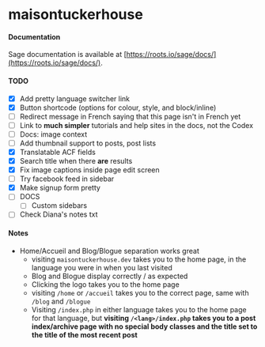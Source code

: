 # maisontuckerhouse

#### Documentation

Sage documentation is available at [https://roots.io/sage/docs/](https://roots.io/sage/docs/).

#### TODO

- [x] Add pretty language switcher link
- [x] Button shortcode (options for colour, style, and block/inline)
- [ ] Redirect message in French saying that this page isn't in French yet
- [ ] Link to **much simpler** tutorials and help sites in the docs, not the Codex
- [ ] Docs: image context
- [ ] Add thumbnail support to posts, post lists
- [x] Translatable ACF fields
- [x] Search title when there **are** results
- [x] Fix image captions inside page edit screen
- [ ] Try facebook feed in sidebar
- [x] Make signup form pretty
- [ ] DOCS
  - [ ] Custom sidebars
- [ ] Check Diana's notes txt

#### Notes

- Home/Accueil and Blog/Blogue separation works great
  - visiting `maisontuckerhouse.dev` takes you to the home page, in the language you were in when you last visited
  - Blog and Blogue display correctly / as expected
  - Clicking the logo takes you to the home page
  - visiting `/home` or `/accueil` takes you to the correct page, same with `/blog` and `/blogue`
  - Visiting `/index.php` in either language takes you to the home page for that language, but **visiting `/<lang>/index.php` takes you to a post index/archive page with no special body classes and the title set to the title of the most recent post**
